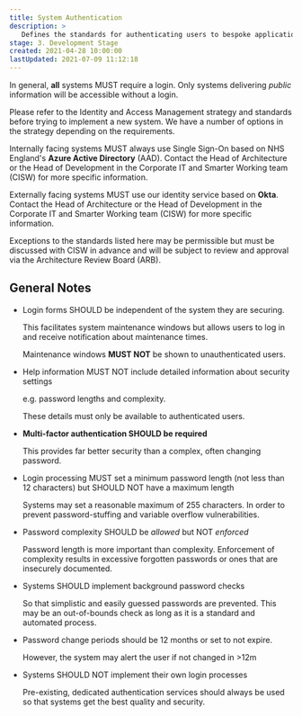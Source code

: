 ```yaml
---
title: System Authentication
description: >
   Defines the standards for authenticating users to bespoke applications.
stage: 3. Development Stage
created: 2021-04-28 10:00:00
lastUpdated: 2021-07-09 11:12:18
---
```


In general, **all** systems MUST require a login. Only systems delivering _public_ information will be accessible without a login.

Please refer to the Identity and Access Management strategy and standards before trying to implement a new system. 
We have a number of options in the strategy depending on the requirements.

Internally facing systems MUST always use Single Sign-On based on NHS England's **Azure Active Directory** (AAD). 
Contact the Head of Architecture or the Head of Development in the Corporate IT and Smarter Working team (CISW) for more specific information.

Externally facing systems MUST use our identity service based on **Okta**. 
Contact the Head of Architecture or the Head of Development in the Corporate IT and Smarter Working team (CISW) for more specific information.

Exceptions to the standards listed here may be permissible but must be discussed with CISW in advance and will be subject to
review and approval via the Architecture Review Board (ARB).

## General Notes

* Login forms SHOULD be independent of the system they are securing.

  This facilitates system maintenance windows but allows users to log in and receive notification about maintenance times.
  
  Maintenance windows **MUST NOT** be shown to unauthenticated users.

* Help information MUST NOT include detailed information about security settings

  e.g. password lengths and complexity.
  
  These details must only be available to authenticated users.
  
* **Multi-factor authentication SHOULD be required**
  
  This provides far better security than a complex, often changing password.
  
* Login processing MUST set a minimum password length (not less than 12 characters) 
  but SHOULD NOT have a maximum length
  
  Systems may set a reasonable maximum of 255 characters. In order to prevent password-stuffing and variable overflow vulnerabilities.
  
* Password complexity SHOULD be _allowed_ but NOT _enforced_
  
  Password length is more important than complexity. Enforcement of complexity results in excessive forgotten passwords or ones that are
  insecurely documented.
  
* Systems SHOULD implement background password checks

  So that simplistic and easily guessed passwords are prevented. This may be an out-of-bounds check as long as it is a standard and
  automated process.

* Password change periods should be 12 months or set to not expire.
  
  However, the system may alert the user if not changed in >12m

* Systems SHOULD NOT implement their own login processes

  Pre-existing, dedicated authentication services should always be used so that systems
  get the best quality and security.
